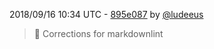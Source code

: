 2018/09/16 10:34 UTC - [895e087](https://github.com/hassio-addons/addon-sqlite-web/commit/895e08728a169d1f10d68ad0712c2e69b6ee061b) by [@ludeeus](https://github.com/ludeeus)
> :shirt: Corrections for markdownlint 

